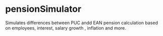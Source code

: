 pensionSimulator
================

 Simulates differences between PUC andd EAN pension calculation based on employees, interest, salary growth , inflation and more.
